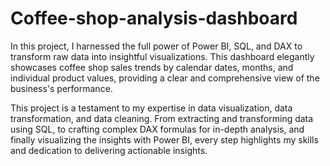 # Coffee-shop-analysis-dashboard
In this project, I harnessed the full power of Power BI, SQL, and DAX to transform raw data into insightful visualizations. This dashboard elegantly showcases coffee shop sales trends by calendar dates, months, and individual product values, providing a clear and comprehensive view of the business's performance.

This project is a testament to my expertise in data visualization, data transformation, and data cleaning. From extracting and transforming data using SQL, to crafting complex DAX formulas for in-depth analysis, and finally visualizing the insights with Power BI, every step highlights my skills and dedication to delivering actionable insights.
